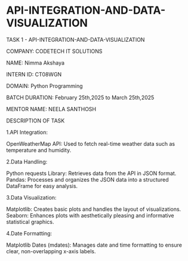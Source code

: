 # API-INTEGRATION-AND-DATA-VISUALIZATION
TASK 1 - API-INTEGRATION-AND-DATA-VISUALIZATION

COMPANY: CODETECH IT SOLUTIONS

NAME: Nimma Akshaya

INTERN ID: CT08WGN

DOMAIN: Python Programming

BATCH DURATION: February 25th,2025 to March 25th,2025

MENTOR NAME: NEELA SANTHOSH

DESCRIPTION OF TASK

1.API Integration:

  OpenWeatherMap API: Used to fetch real-time weather data such as temperature and humidity.
  
2.Data Handling:

 Python requests Library: Retrieves data from the API in JSON format.
 Pandas: Processes and organizes the JSON data into a structured DataFrame for easy analysis.
 
3.Data Visualization:

 Matplotlib: Creates basic plots and handles the layout of visualizations.
 Seaborn: Enhances plots with aesthetically pleasing and informative statistical graphics.
 
4.Date Formatting:

 Matplotlib Dates (mdates): Manages date and time formatting to ensure clear, non-overlapping x-axis labels.

